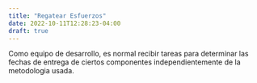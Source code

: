 ```yaml
---
title: "Regatear Esfuerzos"
date: 2022-10-11T12:28:23-04:00
draft: true
---
```

Como equipo de desarrollo, es normal recibir tareas para determinar las fechas de entrega de ciertos componentes independientemente de la metodologia usada.
